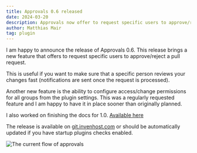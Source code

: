```yaml
---
title: Approvals 0.6 released
date: 2024-03-20
description: Approvals now offer to request specific users to approve/reject approvals for faster turnarounds on approvals and other improvements
author: Matthias Mair
tag: plugin
---
```


I am happy to announce the release of Approvals 0.6. This release brings a new feature that offers to request specific users to approve/reject a pull request.

This is useful if you want to make sure that a specific person reviews your changes fast (notifications are sent once the request is processed).

Another new feature is the ability to configure access/change permissions for all groups from the plugin settings. This was a regularly requested feature and I am happy to have it in place sooner than originally planned.

I also worked on finishing the docs for 1.0. [Available here](https://doc.invenhost.com/inventree_approval/main/home/)

The release is available on [git.invenhost.com](https://git.invenhost.com/invenhost-c1/-/packages/pypi/inventree-approval/0.6) or should be automatically updated if you have startup plugins checks enabled.

![The current flow of approvals](/images/plgapr_06_intro.gif)
